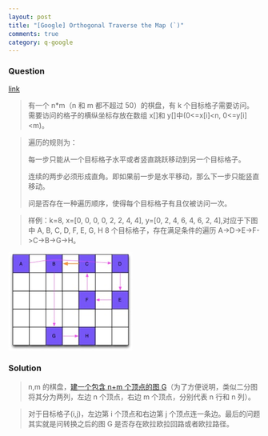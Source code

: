 ```yaml
---
layout: post
title: "[Google] Orthogonal Traverse the Map (`)"
comments: true
category: q-google
---
```


### Question

[link](http://www.itint5.com/oj/#22)

> 有一个 n\*m（n 和 m 都不超过 50）的棋盘，有 k 个目标格子需要访问。需要访问的格子的横纵坐标存放在数组 x[]和 y[]中(0<=x[i]<n, 0<=y[i]<m)。

> 遍历的规则为：
>
> 每一步只能从一个目标格子水平或者竖直跳跃移动到另一个目标格子。
>
> 连续的两步必须形成直角。即如果前一步是水平移动，那么下一步只能竖直移动。
>
> 问是否存在一种遍历顺序，使得每个目标格子有且仅被访问一次。

> 样例：k=8, x=[0, 0, 0, 0, 2, 2, 4, 4], y=[0, 2, 4, 6, 4, 6, 2, 4],对应于下图中 A, B, C, D, F, E, G, H 8 个目标格子，存在满足条件的遍历 A->D->E->F->C->B->G->H。

![](/images/orthogonal-map.jpg)

### Solution

> n,m 的棋盘，[建一个包含 n+m 个顶点的图 G](http://www.itint5.com/discuss/22/%E7%9B%B4%E8%A7%92%E8%B7%AF%E7%BA%BF%E9%81%8D%E5%8E%86%E6%A3%8B%E7%9B%98)（为了方便说明，类似二分图将其分为两列，左边 n 个顶点，右边 m 个顶点，分别代表 n 行和 n 列）。

> 对于目标格子(i,j)，左边第 i 个顶点和右边第 j 个顶点连一条边。最后的问题其实就是问转换之后的图 G 是否存在欧拉欧拉回路或者欧拉路径。

